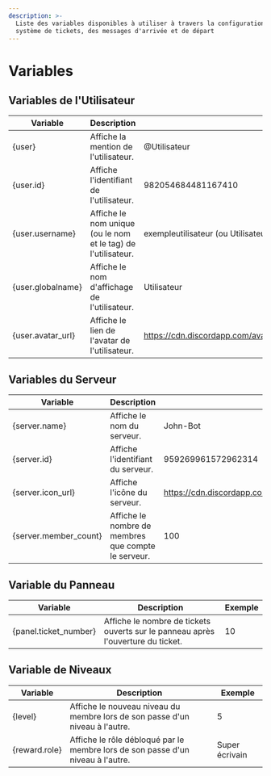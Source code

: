 ```yaml
---
description: >-
  Liste des variables disponibles à utiliser à travers la configuration du
  système de tickets, des messages d'arrivée et de départ
---
```


# Variables

## Variables de l'Utilisateur

| Variable           | Description                                                   | Exemple                                                                                     |
| ------------------ | ------------------------------------------------------------- | ------------------------------------------------------------------------------------------- |
| {user}             | Affiche la mention de l'utilisateur.                          | @Utilisateur                                                                                |
| {user.id}          | Affiche l'identifiant de l'utilisateur.                       | 982054684481167410                                                                          |
| {user.username}    | Affiche le nom unique (ou le nom et le tag) de l'utilisateur. | exempleutilisateur (ou Utilisateur#0001)                                                    |
| {user.globalname}  | Affiche le nom d'affichage de l'utilisateur.                  | Utilisateur                                                                                 |
| {user.avatar\_url} | Affiche le lien de l'avatar de l'utilisateur.                 | https://cdn.discordapp.com/avatars/958547309728256081/c83207e3ef95fb6c9198562d0d04714f.webp |

## Variables du Serveur

| Variable               | Description                                         | Exemple                                                                                   |
| ---------------------- | --------------------------------------------------- | ----------------------------------------------------------------------------------------- |
| {server.name}          | Affiche le nom du serveur.                          | John-Bot                                                                                  |
| {server.id}            | Affiche l'identifiant du serveur.                   | 959269961572962314                                                                        |
| {server.icon\_url}     | Affiche l'icône du serveur.                         | https://cdn.discordapp.com/icons/959269961572962314/01f8699526e02fd34266e07835bd1de5.webp |
| {server.member\_count} | Affiche le nombre de membres que compte le serveur. | 100                                                                                       |

## Variable du Panneau

| Variable               | Description                                                                      | Exemple |
| ---------------------- | -------------------------------------------------------------------------------- | ------- |
| {panel.ticket\_number} | Affiche le nombre de tickets ouverts sur le panneau après l'ouverture du ticket. | 10      |

## Variable de Niveaux

| Variable      | Description                                                                     | Exemple        |
| ------------- | ------------------------------------------------------------------------------- | -------------- |
| {level}       | Affiche le nouveau niveau du membre lors de son passe d'un niveau à l'autre.    | 5              |
| {reward.role} | Affiche le rôle débloqué par le membre lors de son passe d'un niveau à l'autre. | Super écrivain |
